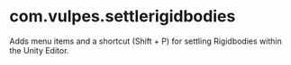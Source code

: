 # com.vulpes.settlerigidbodies
Adds menu items and a shortcut (Shift + P) for settling Rigidbodies within the Unity Editor.
